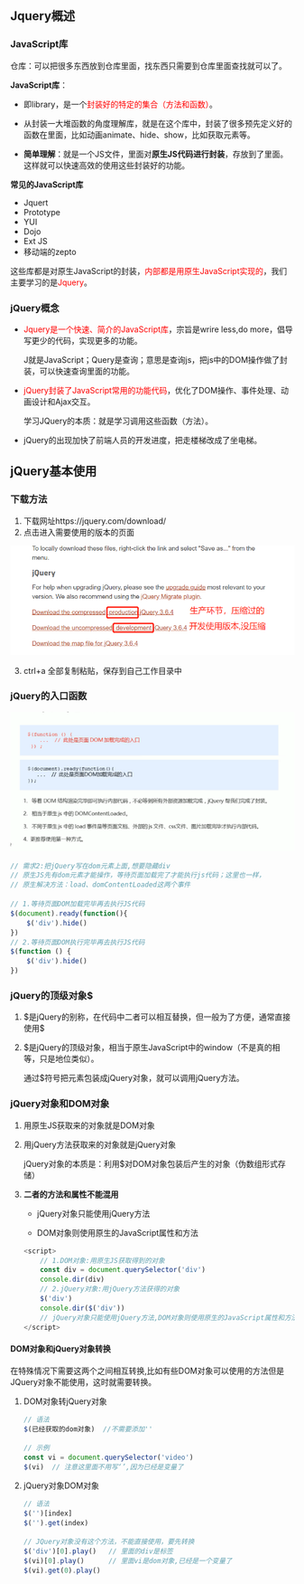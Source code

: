 ## Jquery概述

### JavaScript库

仓库：可以把很多东西放到仓库里面，找东西只需要到仓库里面查找就可以了。

**JavaScript库**：

- 即library，是一个<font color=red>封装好的特定的集合（方法和函数）</font>。

- 从封装一大堆函数的角度理解库，就是在这个库中，封装了很多预先定义好的函数在里面，比如动画animate、hide、show，比如获取元素等。

- **简单理解**：就是一个JS文件，里面对**原生JS代码进行封装**，存放到了里面。这样就可以快速高效的使用这些封装好的功能。

**常见的JavaScript库**

- Jquert
- Prototype
- YUI
- Dojo
- Ext JS
- 移动端的zepto

这些库都是对原生JavaScript的封装，<font color=red>内部都是用原生JavaScript实现的</font>，我们主要学习的是<font color=red>Jquery</font>。

### jQuery概念

- <font color=red>Jquery是一个快速、简介的JavaScript库</font>，宗旨是wrire less,do more，倡导写更少的代码，实现更多的功能。

  J就是JavaScript；Query是查询；意思是查询js，把js中的DOM操作做了封装，可以快速查询里面的功能。

- <font color=red>jQuery封装了JavaScript常用的功能代码</font>，优化了DOM操作、事件处理、动画设计和Ajax交互。

  学习JQuery的本质：就是学习调用这些函数（方法）。

- jQuery的出现加快了前端人员的开发进度，把走楼梯改成了坐电梯。

## jQuery基本使用

### 下载方法

1. 下载网址https://jquery.com/download/ 
2. 点击进入需要使用的版本的页面

![image-20230504152950831](2023-05-04-Jquery概述.assets/image-20230504152950831.png)

3. ctrl+a 全部复制粘贴，保存到自己工作目录中

### jQuery的入口函数



![image-20230504154938069](2023-05-04-Jquery概述.assets/image-20230504154938069.png)

```javascript
// 需求2:把jQuery写在dom元素上面,想要隐藏div
// 原生JS先有dom元素才能操作，等待页面加载完了才能执行js代码；这里也一样，
// 原生解决方法：load、domContentLoaded这两个事件

// 1.等待页面DOM加载完毕再去执行JS代码
$(document).ready(function(){
    $('div').hide()
})
// 2.等待页面DOM执行完毕再去执行JS代码
$(function () {
    $('div').hide()
})
```

### jQuery的顶级对象$

1. \$是jQuery的别称，在代码中二者可以相互替换，但一般为了方便，通常直接使用\$

2. $是jQuery的顶级对象，相当于原生JavaScript中的window（不是真的相等，只是地位类似）。

   通过$符号把元素包装成jQuery对象，就可以调用jQuery方法。

### jQuery对象和DOM对象

1. 用原生JS获取来的对象就是DOM对象

2. 用jQuery方法获取来的对象就是jQuery对象

   jQuery对象的本质是：利用$对DOM对象包装后产生的对象（伪数组形式存储）

3. **二者的方法和属性不能混用**

   - jQuery对象只能使用jQuery方法

   - DOM对象则使用原生的JavaScript属性和方法

   ```javascript
   <script>
       // 1.DOM对象:用原生JS获取得到的对象
       const div = document.querySelector('div')
       console.dir(div)
       // 2.jQuery对象:用jQuery方法获得的对象
       $('div')
       console.dir($('div'))
       // jQuery对象只能使用jQuery方法,DOM对象则使用原生的JavaScript属性和方法
   </script>
   ```

#### DOM对象和jQuery对象转换

​	在特殊情况下需要这两个之间相互转换,比如有些DOM对象可以使用的方法但是JQuery对象不能使用，这时就需要转换。

1. DOM对象转jQuery对象

   ```javascript
   // 语法
   $(已经获取的dom对象)  //不需要添加''
   
   // 示例
   const vi = document.querySelector('video')
   $(vi)  // 注意这里面不用写‘’,因为已经是变量了
   ```

2. jQuery对象DOM对象

   ```javascript
   // 语法
   $('')[index]
   $('').get(index)
   
   // JQuery对象没有这个方法，不能直接使用，要先转换
   $('div')[0].play()   // 里面的div是标签
   $(vi)[0].play()      // 里面vi是dom对象,已经是一个变量了
   $(vi).get(0).play()
   ```

   























